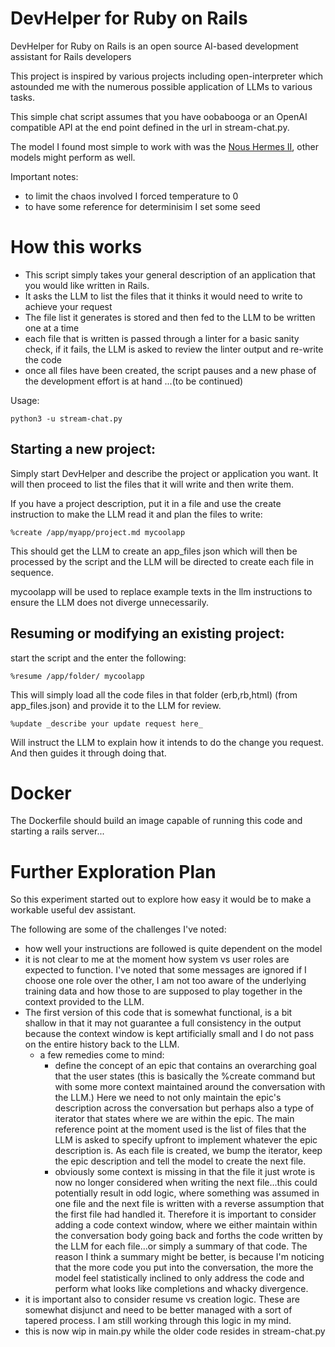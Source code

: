 # DevHelper for Ruby on Rails

DevHelper for Ruby on Rails is an open source AI-based development assistant for Rails developers

This project is inspired by various projects including open-interpreter which astounded me with the numerous possible application of LLMs to various tasks.

This simple chat script assumes that you have oobabooga or an OpenAI compatible API at the end point defined in the url in stream-chat.py.

The model I found most simple to work with was the [Nous Hermes II](https://huggingface.co/bartowski/Hermes-2-Pro-Llama-3-8B-exl2/tree/8_0), other models might perform as well.

Important notes:

- to limit the chaos involved I forced temperature to 0
- to have some reference for determinisim I set some seed

# How this works

- This script simply takes your general description of an application that you would like written in Rails.
- It asks the LLM to list the files that it thinks it would need to write to achieve your request
- The file list it generates is stored and then fed to the LLM to be written one at a time
- each file that is written is passed through a linter for a basic sanity check, if it fails, the LLM is asked to review the linter output and re-write the code
- once all files have been created, the script pauses and a new phase of the development effort is at hand
  ...(to be continued)

Usage:

```
python3 -u stream-chat.py
```

## Starting a new project:

Simply start DevHelper and describe the project or application you want. It will then proceed to list the files that it will write and then write them.

If you have a project description, put it in a file and use the create instruction to make the LLM read it and plan the files to write:

```
%create /app/myapp/project.md mycoolapp
```

This should get the LLM to create an app_files json which will then be processed by the script and the LLM will be directed to create each file in sequence.

mycoolapp will be used to replace example texts in the llm instructions to ensure the LLM does not diverge unnecessarily.

## Resuming or modifying an existing project:

start the script and the enter the following:

```
%resume /app/folder/ mycoolapp
```

This will simply load all the code files in that folder (erb,rb,html) (from app_files.json) and provide it to the LLM for review.

```
%update _describe your update request here_
```

Will instruct the LLM to explain how it intends to do the change you request. And then guides it through doing that.

# Docker

The Dockerfile should build an image capable of running this code and starting a rails server...

# Further Exploration Plan

So this experiment started out to explore how easy it would be to make a workable useful dev assistant.

The following are some of the challenges I've noted:

- how well your instructions are followed is quite dependent on the model
- it is not clear to me at the moment how system vs user roles are expected to function. I've noted that some messages are ignored if I choose one role over the other, I am not too aware of the underlying training data and how those to are supposed to play together in the context provided to the LLM.
- The first version of this code that is somewhat functional, is a bit shallow in that it may not guarantee a full consistency in the output because the context window is kept artificially small and I do not pass on the entire history back to the LLM.
  - a few remedies come to mind:
    - define the concept of an epic that contains an overarching goal that the user states (this is basically the %create command but with some more context maintained around the conversation with the LLM.) Here we need to not only maintain the epic's description across the conversation but perhaps also a type of iterator that states where we are within the epic. The main reference point at the moment used is the list of files that the LLM is asked to specify upfront to implement whatever the epic description is. As each file is created, we bump the iterator, keep the epic description and tell the model to create the next file.
    - obviously some context is missing in that the file it just wrote is now no longer considered when writing the next file...this could potentially result in odd logic, where something was assumed in one file and the next file is written with a reverse assumption that the first file had handled it. Therefore it is important to consider adding a code context window, where we either maintain within the conversation body going back and forths the code written by the LLM for each file...or simply a summary of that code. The reason I think a summary might be better, is because I'm noticing that the more code you put into the conversation, the more the model feel statistically inclined to only address the code and perform what looks like completions and whacky divergence.
- it is important also to consider resume vs creation logic. These are somewhat disjunct and need to be better managed with a sort of tapered process. I am still working through this logic in my mind.
- this is now wip in main.py while the older code resides in stream-chat.py

